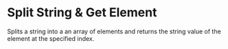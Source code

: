# Split String & Get Element

Splits a string into a an array of elements and returns the string value of the element at the specified index.
